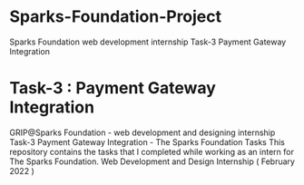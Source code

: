 # Sparks-Foundation-Project
Sparks Foundation web development internship Task-3 Payment Gateway Integration<br>
# Task-3 : Payment Gateway Integration  
GRIP@Sparks Foundation - web development and designing internship 
Task-3 Payment Gateway Integration - The Sparks Foundation Tasks
This repository contains the tasks that I completed while working as an intern for The Sparks Foundation.
Web Development and Design Internship
( February 2022 )
